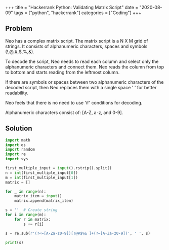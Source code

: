 +++
title = "Hackerrank Python: Validating Matrix Script"
date = "2020-08-09"
tags = ["python", "hackerrank"]
categories = ["Coding"]
+++

## Problem

Neo has a complex matrix script. The matrix script is a N X M grid of strings. It consists of alphanumeric characters, spaces and symbols (!,@,#,$,%,&).

To decode the script, Neo needs to read each column and select only the alphanumeric characters and connect them. Neo reads the column from top to bottom and starts reading from the leftmost column.

If there are symbols or spaces between two alphanumeric characters of the decoded script, then Neo replaces them with a single space ' ' for better readability.

Neo feels that there is no need to use 'if' conditions for decoding.

Alphanumeric characters consist of: [A-Z, a-z, and 0-9].

## Solution

```python
import math
import os
import random
import re
import sys

first_multiple_input = input().rstrip().split()
n = int(first_multiple_input[0])
m = int(first_multiple_input[1])
matrix = []

for _ in range(n):
    matrix_item = input()
    matrix.append(matrix_item)

s = ''  # Create string
for i in range(m):
    for r in matrix:
        s += r[i]

s = re.sub(r'(?<=[A-Za-z0-9])[!@#$%& ]+(?=[A-Za-z0-9])', ' ', s)

print(s)
```
